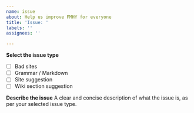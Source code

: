 ```yaml
---
name: issue
about: Help us improve FMHY for everyone
title: 'Issue: '
labels: ''
assignees: ''

---
```


**Select the issue type**
- [ ] Bad sites
- [ ] Grammar / Markdown
- [ ] Site suggestion
- [ ] Wiki section suggestion

**Describe the issue**
A clear and concise description of what the issue is, as per your selected issue type.
